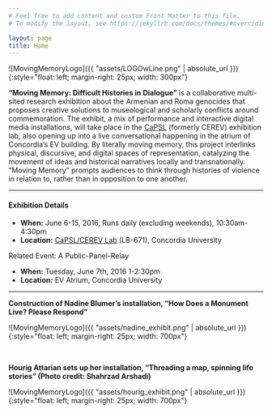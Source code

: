 ```yaml
---
# Feel free to add content and custom Front Matter to this file.
# To modify the layout, see https://jekyllrb.com/docs/themes/#overriding-theme-defaults

layout: page
title: Home
---
```


![MovingMemoryLogo]({{ "assets/LOGOwLine.png" | absolute_url }}){:style="float: left; margin-right: 25px; width: 300px"}

**“Moving Memory: Difficult Histories in Dialogue”** is a collaborative multi-sited research exhibition about the Armenian and Roma genocides that proposes creative solutions to museological and scholarly conflicts around commemoration. The exhibit, a mix of performance and interactive digital media installations, will take place in the [CaPSL](http://capsl.cerev.ca/) (formerly CEREV) exhibition lab, also opening up into a live conversational happening in the atrium of Concordia’s EV building. By literally moving memory, this project interlinks physical, discursive, and digital spaces of representation, catalyzing the movement of ideas and historical narratives locally and transnationally. “Moving Memory" prompts audiences to think through histories of violence in relation to, rather than in opposition to one another.

---

#### Exhibition Details

- **When:** June 6-15, 2016, Runs daily (excluding weekends), 10:30am-4:30pm
- **Location:** [CaPSL/CEREV Lab](http://capsl.cerev.ca/) (LB-671), Concordia University

Related Event: A Public-Panel-Relay
- **When:** Tuesday, June 7th, 2016 1-2:30pm
- **Location:** EV Atrium, Concordia University

---

**Construction of Nadine Blumer’s installation, “How Does a Monument Live? Please Respond”**

![MovingMemoryLogo]({{ "assets/nadine_exhibit.png" | absolute_url }}){:style="float: left; margin-right: 25px; width: 700px"}

&nbsp;

**Hourig Attarian sets up her installation, “Threading a map, spinning life stories” (Photo credit: Shahrzad Arshadi)**

![MovingMemoryLogo]({{ "assets/hourig_exhibit.png" | absolute_url }}){:style="float: left; margin-right: 25px; width: 700px"}
